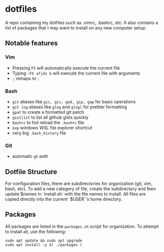 # dotfiles
A repo containing my dotfiles such as .vimrc, .bashrc, etc. It also contains a list of packages that I may want to install on any new computer setup.

## Notable features
### Vim
- Pressing `F5` will automatically execute the current file
- Typing `:F5 afjds b` will execute the current file with arguments
- `;` remaps to `:`

### Bash
- `git` aliases like `gic, gis, gad, gip, gap` for basic operations
- `git log` aliases like `glog` and `glogl` for prettier formatting
- `gpat` to create a formatted git patch 
- `gistlist` to list all github gists quickly
- `bashrc` to hot reload the `.bashrc` file
- `exp` windows WSL file explorer shortcut  
- very big `.bash_history` file

### Git
- automatic `gh` auth

## Dotfile Structure
For configuration files, there are subdirectories for organization (git, vim, bash, etc). To add a new category of file, create the subdirectory and then update $names in `install.sh` with the file names to install. All files are copied directly into the current `$USER`'s home directory.

## Packages
All packages are listed in the `packages.sh` script for organization. To attempt to install all, use the following:

```
sudo apt update && sudo apt upgrade
sudo apt install -y $( ./packages )
``` 
